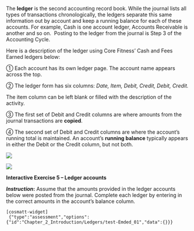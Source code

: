 The **ledger** is the second accounting record book. While the journal lists all types of transactions chronologically, the ledgers separate this same information out by account and keep a running balance for each of these accounts. For example, Cash is one account ledger, Accounts Receivable is another and so on.  Posting to the ledger from the journal is Step 3 of the Accounting Cycle.

Here is a description of the ledger using Core Fitness’ Cash and Fees Earned ledgers below:

① Each account has its own ledger page. The account name appears across the top.

② The ledger form has six columns: *Date, Item, Debit, Credit, Debit, Credit.*

The item column can be left blank or filled with the description of the activity.

③ The first set of Debit and Credit columns are where amounts from the journal transactions are **copied**.

④ The second set of Debit and Credit columns are where the account’s running total is maintained. An account’s **running balance** typically appears in either the Debit or the Credit column, but not both.

![](./Chapter_2_Recording_accounting_transactions/media/03_Ledgers/image4.png)

![](./Chapter_2_Recording_accounting_transactions/media/03_Ledgers/image5.png)

**Interactive Exercise 5 – Ledger accounts**

***Instruction*:** Assume that the amounts provided in the ledger accounts below were posted from the journal. Complete each ledger by entering in the correct amounts in the account’s balance column.

```
[cosmatt-widget]
 {"type":"assessment","options":{"id":"Chapter_2_Introduction/Ledgers/test-Emded_01","data":{}}} 
```

